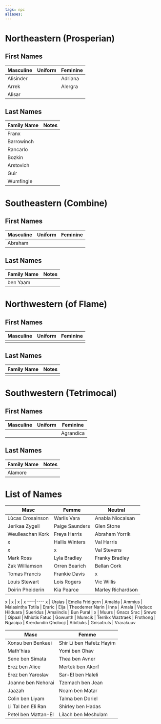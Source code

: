 ```yaml
---
tags: npc
aliases:
---
```


# Northeastern (Prosperian)
## First Names

| Masculine | Uniform | Feminine |
| --------- | ------- | -------- |
| Alisinder |         | Adriana  |
| Arrek     |         | Alergra  |
| Alisar          |         |          |

## Last Names

| Family Name | Notes |
| ----------- | ----- |
| Franx       |       |
| Barrowinch  |       |
| Rancarlo    |       |
| Bozkin      |       |
| Arstovich   |       |
| Guir        |       |
| Wumfingle            |       |

# Southeastern (Combine)
## First Names

| Masculine | Uniform | Feminine |
| --------- | ------- | -------- |
| Abraham   |         |          |

## Last Names

| Family Name | Notes |
| ----------- | ----- |
| ben Yaam    |       |

# Northwestern (of Flame)
## First Names

| Masculine | Uniform | Feminine |
| --------- | ------- | -------- |
|           |         |          |

## Last Names

| Family Name | Notes |
| ----------- | ----- |
|             |       |

# Southwestern (Tetrimocal)
## First Names

| Masculine | Uniform | Feminine  |
| --------- | ------- | --------- |
|           |         | Agrandica |

## Last Names

| Family Name | Notes |
| ----------- | ----- |
| Alamore     |       |

# List of Names
Masc | Femme | Neutral
--------|--------|--------
Lùcas Crosainson | Warlis Vara | Anabla Niocalsan
Jerikaa Zygell | Paige Saunders | Glen Stone
Weulleachan Kork | Freya Harris | Abraham Yorrik
x | Hallis Winters | Val Harris
x | x | Val Stevens
Mark Ross | Lyla Bradley | Franky Bradley
Zak Williamson | Orren Bearich | Bellan Cork
Tomas Francis | Frankie Davis | x
Louis Stewart | Lois Rogers | Vic Willis
Doirin Pheiderin | Kia Pearce | Marley Richardson

x | x | x | x
----|----
x | Uraias | Emelia
Fridigern | Amalda | Ammius | Malasintha
Totila | Eraric | Elja | Theodemer 
Narin | Inna | Amala | Veduco
Hilduara | Sueridus | Amalindis | Bun
Pural | x | Muurs | Gnacs
Srac | Srewo | Qipaal | Mhiotis 
Fatuc | Gowunth | Mumcik | Terrikx
Waztraek | Frothong | Ngacipa | Krerdundin
Qholooji | Aibitiuks | Gnisotruls | Vrarakuuv

Masc | Femme
---|---	
Xonsu ben Benkaei | Shir Li ben Hafetz Hayim
Math'hias | Yomi ben Ohav
Sene ben Simata | Thea ben Avner
Erez ben Alice | Mertek ben Akorf
Erez ben Yaroslav | Sar-El ben Haleli
Joanne ben Nehorai | Tzemach ben Jean
Jaazah | Noam ben Matar
Colin ben Liyam | Talma ben Doriel
Li Tal ben Eli Ran | Shirley ben Hadas
Petel ben Mattan-El | Lilach ben Meshulam